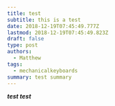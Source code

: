```yaml
---
title: test
subtitle: this is a test
date: 2018-12-19T07:45:49.777Z
lastmod: 2018-12-19T07:45:49.823Z
draft: false
type: post
authors:
  - Matthew
tags:
  - mechanicalkeyboards
summary: test summary
---
```

**_test test_**
